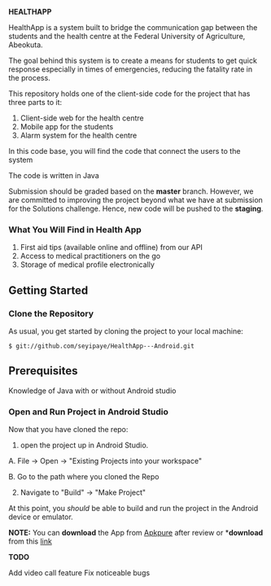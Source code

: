 ﻿



**HEALTHAPP**

HealthApp is a system built to bridge the communication gap between the students and the health centre at the Federal University of Agriculture, Abeokuta.

The goal behind this system is to create a means for students to get quick response especially in times of emergencies, reducing the fatality rate in the process.

This repository holds one of the client-side code for the project that has three parts to it:

1.  Client-side web for the health centre
2.  Mobile app for the students
3.  Alarm system for the health centre

In this code base, you will find the code that connect the users to the system 

The code is written in Java

Submission should be graded based on the  **master**  branch. However, we are committed to improving the project beyond what we have at submission for the Solutions challenge. Hence, new code will be pushed to the  **staging**.

### What You Will Find in Health App

1. First aid tips (available online and offline) from our API
2. Access to medical practitioners on the go
3. Storage of medical profile electronically


## Getting Started

### [](https://github.com/seyipaye/HealthApp)Clone the Repository

As usual, you get started by cloning the project to your local machine:

```
$ git://github.com/seyipaye/HealthApp---Android.git
```

## Prerequisites

 Knowledge of Java with or without Android studio


### Open and Run Project in Android Studio

Now that you have cloned the repo:

1.  open the project up in Android Studio.
        
A. File -> Open -> "Existing Projects into your workspace"

B. Go to the path where you cloned the Repo

2.  Navigate to "Build" -> "Make Project"

At this point, you  _should_  be able to build and run the project in the Android device or emulator.

**NOTE:** You can **download** the App from [Apkpure](https://apkpure.com/p/com.breezytechdevelopers.healthapp) after review or ***download** from this [link](https://drive.google.com/file/d/1og1HwAyTWPZQeNVNYzKNGlp59gJVTcjT/view?usp=sharing)


**TODO**

Add video call feature
Fix noticeable bugs
